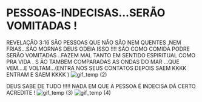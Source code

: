 # PESSOAS-INDECISAS...SERÃO VOMITADAS !
REVELAÇÃO 3:16  SÃO PESSOAS QUE NÃO SÃO NEM QUENTES ,NEM FRIAS...SÃO MORNAS
DEUS ODEIA ISSO !!!!
SÃO COMO COMIDA PODRE SERÃO VOMITADAS ..FAZEM MAL
TANTO EM SENTIDO ESPIRITUAL COMO PRA VIDA .
S ÃO TAMBEM COMPARADAS AS ONDAS DO MAR ...QUE VEM....E VOLTAM...(ENTRA NOS SEUS CONTATOS DEPOIS SAEM KKKK ENTRAM E SAEM KKKK )  ![gif_temp (2)](https://user-images.githubusercontent.com/96752968/152703536-832ff552-35fa-4dc2-8ed9-feeb4030c365.gif)

                                                                                                                                                                                                   
DEUS SABE DE TUDO !!!!!  NADA EM QUE A PESSOA É INDECISA DÁ CERTO ACREDITE !
![gif_temp (3)](https://user-images.githubusercontent.com/96752968/152704093-a68483c7-bafd-42d0-a4ea-74cf48649676.gif)
![gif_temp (4)](https://user-images.githubusercontent.com/96752968/152705814-07f25371-5ae2-474b-9c6d-fe8fb5383930.gif)
